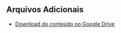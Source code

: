 ## Arquivos Adicionais
- [Download do conteúdo no Google Drive]([https://drive.google.com/seu-link-aqui](https://drive.google.com/file/d/1EJ2gczJ98K-bX_yNQAPZ0m6uRJIMttpd/view?usp=drive_link))
